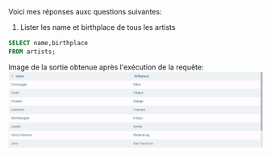 Voici mes réponses auxc questions suivantes:

1. Lister les name et birthplace de tous les artists
```sql
SELECT name,birthplace
FROM artists;
```
Image de la sortie obtenue après l'exécution de la requête:
![Question_1](Images/question_01.png)
